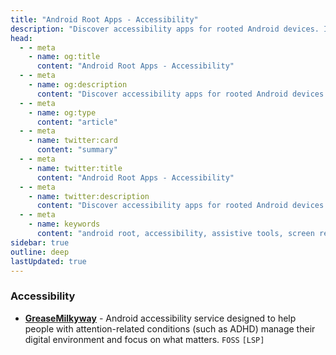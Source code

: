 ```yaml
---
title: "Android Root Apps - Accessibility"
description: "Discover accessibility apps for rooted Android devices. Improve usability with automation, screen readers, input control, and custom interactions for better access."
head:
  - - meta
    - name: og:title
      content: "Android Root Apps - Accessibility"
  - - meta
    - name: og:description
      content: "Discover accessibility apps for rooted Android devices. Improve usability with automation, screen readers, input control, and custom interactions for better access."
  - - meta
    - name: og:type
      content: "article"
  - - meta
    - name: twitter:card
      content: "summary"
  - - meta
    - name: twitter:title
      content: "Android Root Apps - Accessibility"
  - - meta
    - name: twitter:description
      content: "Discover accessibility apps for rooted Android devices. Improve usability with automation, screen readers, input control, and custom interactions for better access."
  - - meta
    - name: keywords
      content: "android root, accessibility, assistive tools, screen reader, automation, accessibility apps, rooted apps"
sidebar: true
outline: deep
lastUpdated: true
---
```


### Accessibility

- **[GreaseMilkyway](https://play.google.com/store/apps/details?id=net.kollnig.greasemilkyway)** - Android accessibility service designed to help people with attention-related conditions (such as ADHD) manage their digital environment and focus on what matters. `FOSS` `[LSP]`
